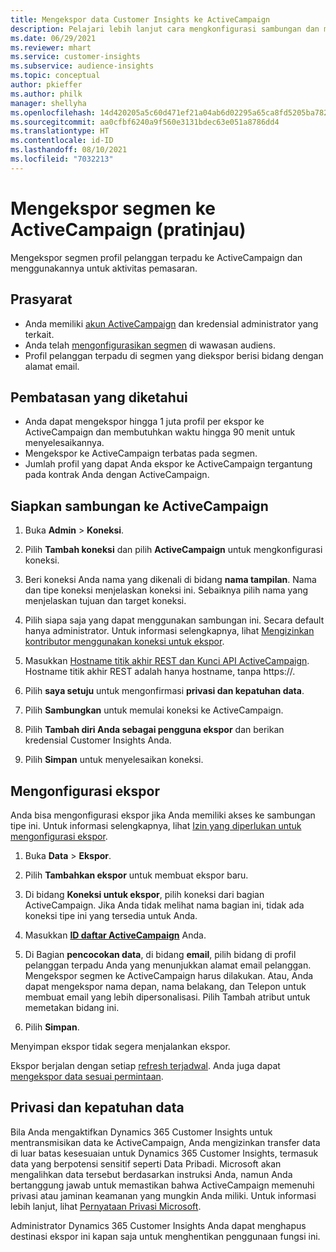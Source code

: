 ```yaml
---
title: Mengekspor data Customer Insights ke ActiveCampaign
description: Pelajari lebih lanjut cara mengkonfigurasi sambungan dan mengekspor ke ActiveCampaign.
ms.date: 06/29/2021
ms.reviewer: mhart
ms.service: customer-insights
ms.subservice: audience-insights
ms.topic: conceptual
author: pkieffer
ms.author: philk
manager: shellyha
ms.openlocfilehash: 14d420205a5c60d471ef21a04ab6d02295a65ca8fd5205ba782a300703b06102
ms.sourcegitcommit: aa0cfbf6240a9f560e3131bdec63e051a8786dd4
ms.translationtype: HT
ms.contentlocale: id-ID
ms.lasthandoff: 08/10/2021
ms.locfileid: "7032213"
---
```

# <a name="export-segments-to-activecampaign-preview"></a>Mengekspor segmen ke ActiveCampaign (pratinjau)

Mengekspor segmen profil pelanggan terpadu ke ActiveCampaign dan menggunakannya untuk aktivitas pemasaran.

## <a name="prerequisites"></a>Prasyarat

-   Anda memiliki [akun ActiveCampaign](https://www.activecampaign.com/) dan kredensial administrator yang terkait.
-   Anda telah [mengonfigurasikan segmen](segments.md) di wawasan audiens.
-   Profil pelanggan terpadu di segmen yang diekspor berisi bidang dengan alamat email.

## <a name="known-limitations"></a>Pembatasan yang diketahui

- Anda dapat mengekspor hingga 1 juta profil per ekspor ke ActiveCampaign dan membutuhkan waktu hingga 90 menit untuk menyelesaikannya.
- Mengekspor ke ActiveCampaign terbatas pada segmen.
- Jumlah profil yang dapat Anda ekspor ke ActiveCampaign tergantung pada kontrak Anda dengan ActiveCampaign.

## <a name="set-up-connection-to-activecampaign"></a>Siapkan sambungan ke ActiveCampaign

1. Buka **Admin** > **Koneksi**.

1. Pilih **Tambah koneksi** dan pilih **ActiveCampaign** untuk mengkonfigurasi koneksi.

1. Beri koneksi Anda nama yang dikenali di bidang **nama tampilan**. Nama dan tipe koneksi menjelaskan koneksi ini. Sebaiknya pilih nama yang menjelaskan tujuan dan target koneksi.

1. Pilih siapa saja yang dapat menggunakan sambungan ini. Secara default hanya administrator. Untuk informasi selengkapnya, lihat [Mengizinkan kontributor menggunakan koneksi untuk ekspor](connections.md#allow-contributors-to-use-a-connection-for-exports).

1. Masukkan [Hostname titik akhir REST dan Kunci API ActiveCampaign](https://help.activecampaign.com/hc/articles/207317590-Getting-started-with-the-API#how-to-obtain-your-activecampaign-api-url-and-key). Hostname titik akhir REST adalah hanya hostname, tanpa https://. 

1. Pilih **saya setuju** untuk mengonfirmasi **privasi dan kepatuhan data**.

1. Pilih **Sambungkan** untuk memulai koneksi ke ActiveCampaign.

1. Pilih **Tambah diri Anda sebagai pengguna ekspor** dan berikan kredensial Customer Insights Anda.

1. Pilih **Simpan** untuk menyelesaikan koneksi.

## <a name="configure-an-export"></a>Mengonfigurasi ekspor

Anda bisa mengonfigurasi ekspor jika Anda memiliki akses ke sambungan tipe ini. Untuk informasi selengkapnya, lihat [Izin yang diperlukan untuk mengonfigurasi ekspor](export-destinations.md#set-up-a-new-export).

1. Buka **Data** > **Ekspor**.

1. Pilih **Tambahkan ekspor** untuk membuat ekspor baru.

1. Di bidang **Koneksi untuk ekspor**, pilih koneksi dari bagian ActiveCampaign. Jika Anda tidak melihat nama bagian ini, tidak ada koneksi tipe ini yang tersedia untuk Anda.

1. Masukkan [**ID daftar ActiveCampaign**](https://help.activecampaign.com/hc/articles/360000030559-How-to-create-a-list-in-ActiveCampaign) Anda.    

3. Di Bagian **pencocokan data**, di bidang **email**, pilih bidang di profil pelanggan terpadu Anda yang menunjukkan alamat email pelanggan. Mengekspor segmen ke ActiveCampaign harus dilakukan. Atau, Anda dapat mengekspor nama depan, nama belakang, dan Telepon untuk membuat email yang lebih dipersonalisasi. Pilih Tambah atribut untuk memetakan bidang ini.

1. Pilih **Simpan**.

Menyimpan ekspor tidak segera menjalankan ekspor.

Ekspor berjalan dengan setiap [refresh terjadwal](system.md#schedule-tab). Anda juga dapat [mengekspor data sesuai permintaan](export-destinations.md#run-exports-on-demand). 


## <a name="data-privacy-and-compliance"></a>Privasi dan kepatuhan data

Bila Anda mengaktifkan Dynamics 365 Customer Insights untuk mentransmisikan data ke ActiveCampaign, Anda mengizinkan transfer data di luar batas kesesuaian untuk Dynamics 365 Customer Insights, termasuk data yang berpotensi sensitif seperti Data Pribadi. Microsoft akan mengalihkan data tersebut berdasarkan instruksi Anda, namun Anda bertanggung jawab untuk memastikan bahwa ActiveCampaign memenuhi privasi atau jaminan keamanan yang mungkin Anda miliki. Untuk informasi lebih lanjut, lihat [Pernyataan Privasi Microsoft](https://go.microsoft.com/fwlink/?linkid=396732).

Administrator Dynamics 365 Customer Insights Anda dapat menghapus destinasi ekspor ini kapan saja untuk menghentikan penggunaan fungsi ini.

